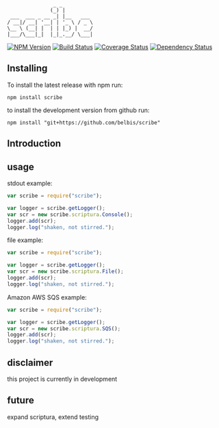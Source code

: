 
                   _ _          
                  (_) |         
     ___  ___ _ __ _| |__   ___ 
    / __|/ __| '__| | '_ \ / _ \
    \__ \ (__| |  | | |_) |  __/
    |___/\___|_|  |_|_.__/ \___|
                            
                            

[![NPM Version](https://nodei.co/npm/node-scribe.png?downloads=true)](https://npmjs.org/package/node-scribe)
[![Build Status](https://secure.travis-ci.org/belbis/scribe.png?branch=master)](http://travis-ci.org/belbis/scribe)
[![Coverage Status](https://coveralls.io/repos/belbis/scribe/badge.svg)](https://coveralls.io/r/belbis/scribe)
[![Dependency Status](https://gemnasium.com/belbis/scribe.svg)](https://gemnasium.com/belbis/scribe)

## Installing

To install the latest release with npm run:

```npm install scribe```

to install the development version from github run:

```npm install "git+https://github.com/belbis/scribe"```

## Introduction


## usage

stdout example:
```javascript
var scribe = require("scribe");

var logger = scribe.getLogger();
var scr = new scribe.scriptura.Console();
logger.add(scr);
logger.log("shaken, not stirred.");
```

file example:
```javascript
var scribe = require("scribe");

var logger = scribe.getLogger();
var scr = new scribe.scriptura.File();
logger.add(scr);
logger.log("shaken, not stirred.");
```

Amazon AWS SQS example:
```javascript
var scribe = require("scribe");

var logger = scribe.getLogger();
var scr = new scribe.scriptura.SQS();
logger.add(scr);
logger.log("shaken, not stirred.");
```

## disclaimer

this project is currently in development

## future

expand scriptura, extend testing